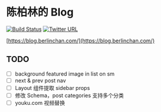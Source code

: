 # 陈柏林的 Blog
[![Build Status](https://travis-ci.com/BerlinChan/blog.svg?branch=master)](https://travis-ci.com/BerlinChan/blog)
[![Twitter URL](https://img.shields.io/twitter/url/https/BerlinChanCom?style=social)](https://twitter.com/BerlinChanCom)

[https://blog.berlinchan.com/](https://blog.berlinchan.com/)

## TODO
- [ ] background featured image in list on sm 
- [ ] next & prev post nav
- [ ] Layout 组件提取 sidebar props
- [ ] 修改 Schema，post categories 支持多个分类
- [ ] youku.com 视频替换
